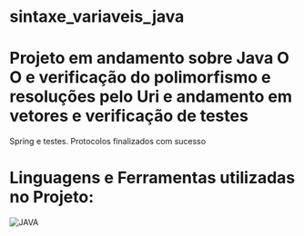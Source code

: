 # sintaxe_variaveis_java

# Projeto em andamento sobre Java O O e verificação do polimorfismo e resoluções pelo Uri e andamento em vetores e verificação de testes
Spring e testes. Protocolos finalizados com sucesso 


# Linguagens e Ferramentas utilizadas no Projeto:

![JAVA](https://img.shields.io/badge/Java-ED8B00?style=for-the-badge&logo=openjdk&logoColor=white)


